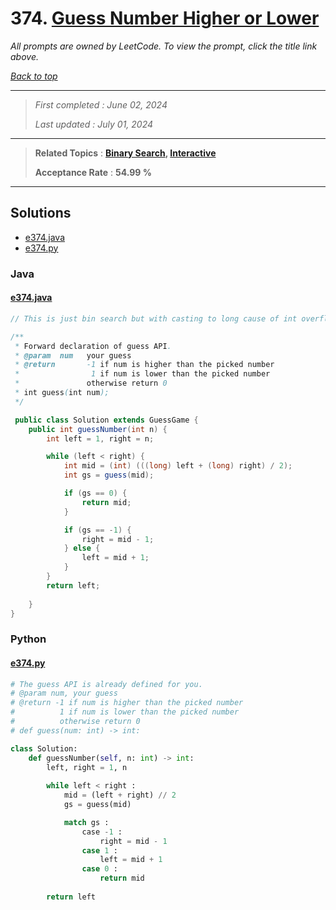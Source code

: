 # 374. [Guess Number Higher or Lower](<https://leetcode.com/problems/guess-number-higher-or-lower>)

*All prompts are owned by LeetCode. To view the prompt, click the title link above.*

*[Back to top](<../README.md>)*

------

> *First completed : June 02, 2024*
>
> *Last updated : July 01, 2024*

------

> **Related Topics** : **[Binary Search](<by_topic/Binary Search.md>), [Interactive](<by_topic/Interactive.md>)**
>
> **Acceptance Rate** : **54.99 %**

------

## Solutions

- [e374.java](<../my-submissions/e374.java>)
- [e374.py](<../my-submissions/e374.py>)
### Java
#### [e374.java](<../my-submissions/e374.java>)
```Java
// This is just bin search but with casting to long cause of int overflow lol

/** 
 * Forward declaration of guess API.
 * @param  num   your guess
 * @return 	     -1 if num is higher than the picked number
 *			      1 if num is lower than the picked number
 *               otherwise return 0
 * int guess(int num);
 */

 public class Solution extends GuessGame {
    public int guessNumber(int n) {
        int left = 1, right = n;

        while (left < right) {
            int mid = (int) (((long) left + (long) right) / 2);
            int gs = guess(mid);

            if (gs == 0) {
                return mid;
            }

            if (gs == -1) {
                right = mid - 1;
            } else {
                left = mid + 1;
            }
        }
        return left;
        
    }
}
```

### Python
#### [e374.py](<../my-submissions/e374.py>)
```Python
# The guess API is already defined for you.
# @param num, your guess
# @return -1 if num is higher than the picked number
#          1 if num is lower than the picked number
#          otherwise return 0
# def guess(num: int) -> int:

class Solution:
    def guessNumber(self, n: int) -> int:
        left, right = 1, n
        
        while left < right :
            mid = (left + right) // 2
            gs = guess(mid)

            match gs :
                case -1 :
                    right = mid - 1
                case 1 :
                    left = mid + 1
                case 0 :
                    return mid
        
        return left
```

